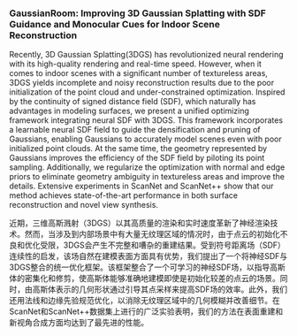 ### GaussianRoom: Improving 3D Gaussian Splatting with SDF Guidance and Monocular Cues for Indoor Scene Reconstruction

Recently, 3D Gaussian Splatting(3DGS) has revolutionized neural rendering with its high-quality rendering and real-time speed. However, when it comes to indoor scenes with a significant number of textureless areas, 3DGS yields incomplete and noisy reconstruction results due to the poor initialization of the point cloud and under-constrained optimization. Inspired by the continuity of signed distance field (SDF), which naturally has advantages in modeling surfaces, we present a unified optimizing framework integrating neural SDF with 3DGS. This framework incorporates a learnable neural SDF field to guide the densification and pruning of Gaussians, enabling Gaussians to accurately model scenes even with poor initialized point clouds. At the same time, the geometry represented by Gaussians improves the efficiency of the SDF field by piloting its point sampling. Additionally, we regularize the optimization with normal and edge priors to eliminate geometry ambiguity in textureless areas and improve the details. Extensive experiments in ScanNet and ScanNet++ show that our method achieves state-of-the-art performance in both surface reconstruction and novel view synthesis.

近期，三维高斯溅射（3DGS）以其高质量的渲染和实时速度革新了神经渲染技术。然而，当涉及到内部场景中有大量无纹理区域的情况时，由于点云的初始化不良和优化受限，3DGS会产生不完整和嘈杂的重建结果。受到符号距离场（SDF）连续性的启发，该场自然在建模表面方面具有优势，我们提出了一个将神经SDF与3DGS整合的统一优化框架。该框架整合了一个可学习的神经SDF场，以指导高斯体的密集化和修剪，使高斯体能够准确地建模即使是初始化较差的点云的场景。同时，由高斯体表示的几何形状通过引导其点采样来提高SDF场的效率。此外，我们还用法线和边缘先验规范优化，以消除无纹理区域中的几何模糊并改善细节。在ScanNet和ScanNet++数据集上进行的广泛实验表明，我们的方法在表面重建和新视角合成方面均达到了最先进的性能。
